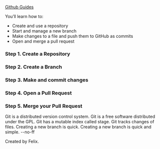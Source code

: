 [Github Guides](https://guides.github.com/activities/hello-world/#what)

You’ll learn how to:

* Create and use a repository
* Start and manage a new branch
* Make changes to a file and push them to GitHub as commits
* Open and merge a pull request

### Step 1. Create a Repository
### Step 2. Create a Branch
### Step 3. Make and commit changes
### Step 4. Open a Pull Request
### Step 5. Merge your Pull Request


Git is a distributed version control system.
Git is a free software distributed under the GPL.
Git has a mutable index called stage.
Git tracks changes of files.
Creating a new branch is quick.
Creating a new branch is quick and simple.
--no-ff

Created by Felix.
